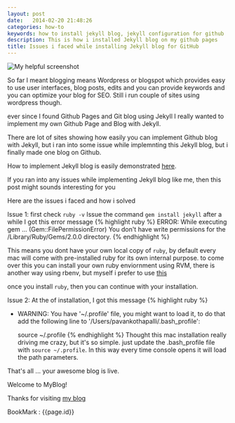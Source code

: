 ```yaml
---
layout: post
date:   2014-02-20 21:48:26
categories: how-to
keywords: how to install jekyll blog, jekyll configuration for github
description: This is how i installed Jekyll blog on my github pages
title: Issues i faced while installing Jekyll blog for GitHub
---
```

 
![My helpful screenshot]({{site.url}}/assets/jekyll.png)

So far I meant blogging means Wordpress or blogspot which provides easy to use user interfaces, blog posts, edits and you can provide keywords and you can optimize your blog for SEO. Still i run couple of sites using wordpress though.

ever since I found Github Pages and Git blog using Jekyll I really wanted to implement my own Github Page and Blog with Jekyll.

There are lot of sites showing how easily you can implement Github blog with Jekyll, but i ran into some issue while implemnting this Jekyll blog, but i finally made one blog on Github.

How to implement Jekyll blog is easily demonstrated [here][jekyll].

If you ran into any issues while implementing Jekyll blog like me, then this post might sounds interesting for you

Here are the issues i faced and how i solved

Issue 1:
first check `ruby -v`
Issue the command `gem install jekyll`
after a while I got this error message
{% highlight ruby %}
ERROR:  While executing gem ... (Gem::FilePermissionError)
    You don't have write permissions for the /Library/Ruby/Gems/2.0.0 directory.
{% endhighlight %}

This means you dont have your own local copy of `ruby`, by default every mac will come with pre-installed ruby for its own internal purpose.
to come over this you can install your own ruby enviornment using RVM, there is another way using rbenv, but myself i prefer to use [this][rvm]

once you install `ruby`, then you can continue with your installation.

Issue 2:
At the of installation, I got this message
{% highlight ruby %}
  * WARNING: You have '~/.profile' file, you might want to load it,
    to do that add the following line to '/Users/pavankothapalli/.bash_profile':

      source ~/.profile
{% endhighlight %}
Thought this mac installation really driving me crazy, but it's so simple. just update the .bash_profile file with `source ~/.profile`. In this way every time console opens it will load the path parameters.

That's all ... your awesome blog is live.


Welcome to MyBlog!

Thanks for visiting [my blog][kpavan]

BookMark : {{page.id}}

[kpavan]: http://kpavan.com
[jekyll]: http://jekyllrb.com/
[rvm]: https://rvm.io/
